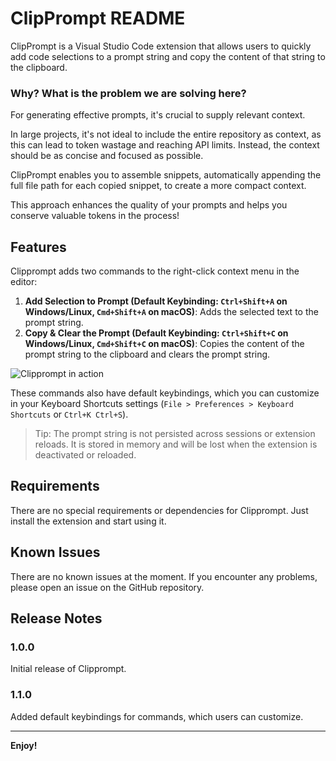 # ClipPrompt README

ClipPrompt is a Visual Studio Code extension that allows users to quickly add code selections to a prompt string and copy the content of that string to the clipboard.

### Why? What is the problem we are solving here?
For generating effective prompts, it's crucial to supply relevant context.

In large projects, it's not ideal to include the entire repository as context, as this can lead to token wastage and reaching API limits. Instead, the context should be as concise and focused as possible.

ClipPrompt enables you to assemble snippets, automatically appending the full file path for each copied snippet, to create a more compact context.

This approach enhances the quality of your prompts and helps you conserve valuable tokens in the process!

## Features

Clipprompt adds two commands to the right-click context menu in the editor:

1. **Add Selection to Prompt (Default Keybinding: `Ctrl+Shift+A` on Windows/Linux, `Cmd+Shift+A` on macOS)**: Adds the selected text to the prompt string.
2. **Copy & Clear the Prompt (Default Keybinding: `Ctrl+Shift+C` on Windows/Linux, `Cmd+Shift+C` on macOS)**: Copies the content of the prompt string to the clipboard and clears the prompt string.

![Clipprompt in action](images/clipprompt-demo.gif)

These commands also have default keybindings, which you can customize in your Keyboard Shortcuts settings (`File > Preferences > Keyboard Shortcuts` or `Ctrl+K Ctrl+S`).

> Tip: The prompt string is not persisted across sessions or extension reloads. It is stored in memory and will be lost when the extension is deactivated or reloaded.

## Requirements

There are no special requirements or dependencies for Clipprompt. Just install the extension and start using it.

## Known Issues

There are no known issues at the moment. If you encounter any problems, please open an issue on the GitHub repository.

## Release Notes

### 1.0.0

Initial release of Clipprompt.

### 1.1.0

Added default keybindings for commands, which users can customize.

---


**Enjoy!**
